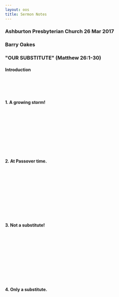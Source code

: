```yaml
---
layout: oos
title: Sermon Notes
---
```

### Ashburton Presbyterian Church 26 Mar 2017

### Barry Oakes

### "OUR SUBSTITUTE"  (Matthew 26:1-30)  

#### Introduction

&nbsp; <br>
&nbsp; <br>
&nbsp; <br>

#### 1. A growing storm!
&nbsp; <br>
&nbsp; <br>
&nbsp; <br>
&nbsp; <br>
&nbsp; <br>
&nbsp; <br>
&nbsp; <br>
&nbsp; <br>

#### 2. At Passover time.

&nbsp; <br>
&nbsp; <br>
&nbsp; <br>
&nbsp; <br>
&nbsp; <br>
&nbsp; <br>
&nbsp; <br>
&nbsp; <br>
&nbsp; <br>

#### 3. Not a substitute!

&nbsp; <br>
&nbsp; <br>
&nbsp; <br>
&nbsp; <br>
&nbsp; <br>
&nbsp; <br>
&nbsp; <br>
&nbsp; <br>
&nbsp; <br>

#### 4. Only a substitute.